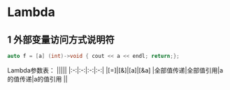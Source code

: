 # Lambda
## 1 外部变量访问方式说明符
```cpp
auto f = [a] (int)->void { cout << a << endl; return;};
``` 

Lambda参数表：
|||||
|:-:|:-:|:-:|:-:|
|[=]|[&]|[a]|[&a]
|全部值传递|全部值引用|a的值传递|a的值引用
||


